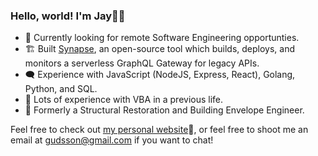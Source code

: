 <!--
**gudsson/gudsson** is a ✨ _special_ ✨ repository because its `README.md` (this file) appears on your GitHub profile.

Here are some ideas to get you started:

- 🔭 I’m currently working on Capstone at Launch School
- 🌱 I’m currently learning ...
- 👯 I’m looking to collaborate on ...
- 🤔 I’m looking for help with ...
- 💬 Ask me about ...
- 📫 How to reach me: ...
- 😄 Pronouns: he/him
- ⚡ Fun fact: ...
-->

### Hello, world! I'm Jay👨‍💻

- 👀   Currently looking for remote Software Engineering opportunties.
- 🏗   Built [Synapse](https://synapse-gateway.github.io), an open-source tool which builds, deploys, and monitors a serverless GraphQL Gateway for legacy APIs.
- 🗨️   Experience with JavaScript (NodeJS, Express, React), Golang, Python, and SQL.
- 🤕   Lots of experience with VBA in a previous life.
- 🚧   Formerly a Structural Restoration and Building Envelope Engineer.

Feel free to check out [my personal website](https://gudsson.ca)🔗, or feel free to shoot me an email at [gudsson@gmail.com](mailto://gudsson@gmail.com) if you want to chat!
